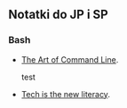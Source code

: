 ## Notatki do JP i SP

### Bash

* [The Art of Command Line](https://github.com/jlevy/the-art-of-command-line/blob/master/README.md).

    test

* [Tech is the new literacy](https://www.learnenough.com/). 